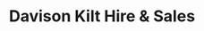 ---
title: "Davison Kilt Hire & Sales"
url: /edinburgh/davison-kilt-hire-und-sales/
shop: Kleidung
---